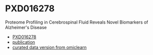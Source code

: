 # PXD016278

Proteome Profiling in Cerebrospinal Fluid Reveals Novel Biomarkers of Alzheimer's Disease

- [PXD016278](https://www.ebi.ac.uk/pride/archive/projects/PXD016278)
- [publication](https://www.embopress.org/doi/full/10.15252/msb.20199356)
- [curated data version from omiclearn](https://github.com/MannLabs/OmicLearn/tree/master/omiclearn/data)
